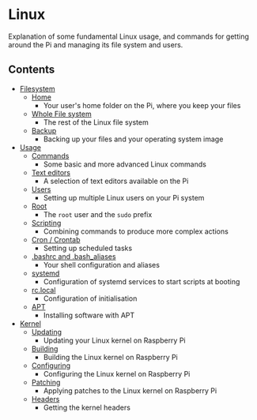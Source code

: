 # Linux

Explanation of some fundamental Linux usage, and commands for getting around the Pi and managing its file system and users.

## Contents

- [Filesystem](filesystem/README.md)
    - [Home](filesystem/home.md)
        - Your user's home folder on the Pi, where you keep your files
    - [Whole File system](filesystem/whole-filesystem.md)
        - The rest of the Linux file system
    - [Backup](filesystem/backup.md)
        - Backing up your files and your operating system image
- [Usage](usage/README.md)
    - [Commands](usage/commands.md)
        - Some basic and more advanced Linux commands
    - [Text editors](usage/text-editors.md)
        - A selection of text editors available on the Pi
    - [Users](usage/users.md)
        - Setting up multiple Linux users on your Pi system
    - [Root](usage/root.md)
        - The `root` user and the `sudo` prefix
    - [Scripting](usage/scripting.md)
        - Combining commands to produce more complex actions
    - [Cron / Crontab](usage/cron.md)
        - Setting up scheduled tasks
    - [.bashrc and .bash_aliases](usage/bashrc.md)
        - Your shell configuration and aliases
    - [systemd](usage/systemd.md)
        - Configuration of systemd services to start scripts at booting
    - [rc.local](usage/rc-local.md)
        - Configuration of initialisation
    - [APT](usage/apt.md)
        - Installing software with APT
- [Kernel](kernel/README.md)
    - [Updating](kernel/updating.md)
        - Updating your Linux kernel on Raspberry Pi
    - [Building](kernel/building.md)
        - Building the Linux kernel on Raspberry Pi
    - [Configuring](kernel/configuring.md)
        - Configuring the Linux kernel on Raspberry Pi
    - [Patching](kernel/patching.md)
        - Applying patches to the Linux kernel on Raspberry Pi
    - [Headers](kernel/headers.md)
        - Getting the kernel headers
